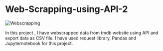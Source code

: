 # Web-Scrapping-using-API-2

![Webscrapping](https://www.upwork.com/mc/documents/Web-Scraping.png)

In this project , I have webscrapped data from tmdb website using API and export data as CSV file.
I have used request library, Pandas and Jupyternotebook for this project.

